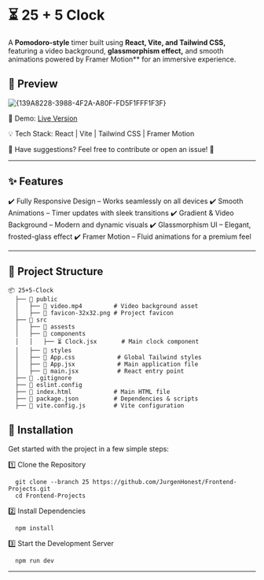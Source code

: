 # ⏳ 25 + 5 Clock 

A **Pomodoro-style** timer built using **React, Vite, and Tailwind CSS,** featuring a video background, **glassmorphism effect,** and smooth animations powered by Framer Motion** for an immersive experience.

## 🎥 Preview
![{139A8228-3988-4F2A-A80F-FD5F1FFF1F3F}](https://github.com/user-attachments/assets/dce0c1c1-716a-44bc-9114-6b049dc47519)


📌 Demo: [Live Version](https://promodoro-style.netlify.app/)

💡 Tech Stack: React | Vite | Tailwind CSS | Framer Motion

💬 Have suggestions? Feel free to contribute or open an issue! 🚀

---

## ✨ Features

✔️ Fully Responsive Design – Works seamlessly on all devices
✔️ Smooth Animations – Timer updates with sleek transitions
✔️ Gradient & Video Background – Modern and dynamic visuals
✔️ Glassmorphism UI – Elegant, frosted-glass effect
✔️ Framer Motion – Fluid animations for a premium feel

---
## 📁 Project Structure
```
📦 25+5-Clock
  ├── 📂 public
  │   ├── 🎥 video.mp4         # Video background asset
  │   ├── 🔧 favicon-32x32.png # Project favicon
  ├── 📂 src
  │   ├── 📂 assests
  │   ├── 📂 components
  │   │   ├── ⏳ Clock.jsx       # Main clock component
  │   ├── 📂 styles
  │   ├── 🎨 App.css            # Global Tailwind styles
  │   ├── 🔧 App.jsx            # Main application file
  │   ├── 🏁 main.jsx           # React entry point
  ├── 📄 .gitignore         
  ├── 📄 eslint.config         
  ├── 📄 index.html            # Main HTML file
  ├── 📄 package.json          # Dependencies & scripts
  ├── 📄 vite.config.js        # Vite configuration
```


## 🚀 Installation

Get started with the project in a few simple steps:

1️⃣ Clone the Repository

```
  git clone --branch 25 https://github.com/JurgenHonest/Frontend-Projects.git
  cd Frontend-Projects
```

2️⃣ Install Dependencies
```
  npm install
```
3️⃣ Start the Development Server
```
  npm run dev
```
---




